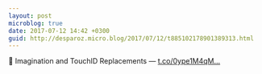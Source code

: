 ```yaml
---
layout: post
microblog: true
date: 2017-07-12 14:42 +0300
guid: http://desparoz.micro.blog/2017/07/12/t885102178901389313.html
---
```

🔗 Imagination and TouchID Replacements — [t.co/0ype1M4qM...](https://t.co/0ype1M4qMr)
